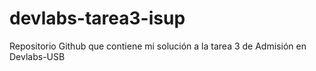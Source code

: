 devlabs-tarea3-isup
===================

Repositorio Github que contiene mi solución a la tarea 3 de Admisión en Devlabs-USB
